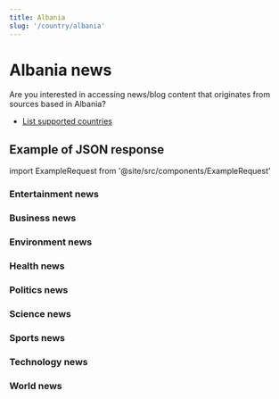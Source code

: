 ```yaml
---
title: Albania
slug: '/country/albania'
---
```


# Albania news

Are you interested in accessing news/blog content that originates from sources based in Albania?

- [List supported countries](/get-articles/countries)

## Example of JSON response

import ExampleRequest from '@site/src/components/ExampleRequest'

### Entertainment news
<ExampleRequest url="https://apitube.io/v1/news/articles?limit=2&category=news/Arts_and_Entertainment&country=al"></ExampleRequest>

### Business news
<ExampleRequest url="https://apitube.io/v1/news/articles?limit=2&category=news/Business&country=al"></ExampleRequest>

### Environment news
<ExampleRequest url="https://apitube.io/v1/news/articles?limit=2&category=news/Environment&country=al"></ExampleRequest>

### Health news
<ExampleRequest url="https://apitube.io/v1/news/articles?limit=2&category=news/Health&country=al"></ExampleRequest>

### Politics news
<ExampleRequest url="https://apitube.io/v1/news/articles?limit=2&category=news/Politics&country=al"></ExampleRequest>

### Science news
<ExampleRequest url="https://apitube.io/v1/news/articles?limit=2&category=news/Science&country=al"></ExampleRequest>

### Sports news
<ExampleRequest url="https://apitube.io/v1/news/articles?limit=2&category=news/Sports&country=al"></ExampleRequest>

### Technology news
<ExampleRequest url="https://apitube.io/v1/news/articles?limit=2&category=news/Technology&country=al"></ExampleRequest>

### World news
<ExampleRequest url="https://apitube.io/v1/news/articles?limit=2&category=news/World&country=al"></ExampleRequest>

